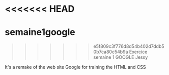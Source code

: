 <<<<<<< HEAD
=======
# semaine1google
>>>>>>> e5f809c3f776d8d54b402d7ddb50b7ca80c54b9a
Exercice semaine 1 GOOGLE Jessy

It's a remake of the web site Google for training the HTML and CSS
